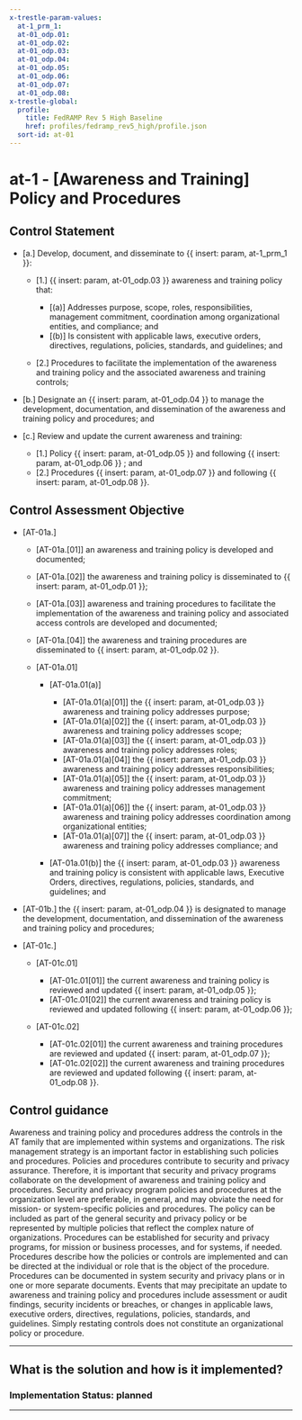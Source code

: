 ```yaml
---
x-trestle-param-values:
  at-1_prm_1:
  at-01_odp.01:
  at-01_odp.02:
  at-01_odp.03:
  at-01_odp.04:
  at-01_odp.05:
  at-01_odp.06:
  at-01_odp.07:
  at-01_odp.08:
x-trestle-global:
  profile:
    title: FedRAMP Rev 5 High Baseline
    href: profiles/fedramp_rev5_high/profile.json
  sort-id: at-01
---
```


# at-1 - \[Awareness and Training\] Policy and Procedures

## Control Statement

- \[a.\] Develop, document, and disseminate to {{ insert: param, at-1_prm_1 }}:

  - \[1.\] {{ insert: param, at-01_odp.03 }} awareness and training policy that:

    - \[(a)\] Addresses purpose, scope, roles, responsibilities, management commitment, coordination among organizational entities, and compliance; and
    - \[(b)\] Is consistent with applicable laws, executive orders, directives, regulations, policies, standards, and guidelines; and

  - \[2.\] Procedures to facilitate the implementation of the awareness and training policy and the associated awareness and training controls;

- \[b.\] Designate an {{ insert: param, at-01_odp.04 }} to manage the development, documentation, and dissemination of the awareness and training policy and procedures; and

- \[c.\] Review and update the current awareness and training:

  - \[1.\] Policy {{ insert: param, at-01_odp.05 }} and following {{ insert: param, at-01_odp.06 }} ; and
  - \[2.\] Procedures {{ insert: param, at-01_odp.07 }} and following {{ insert: param, at-01_odp.08 }}.

## Control Assessment Objective

- \[AT-01a.\]

  - \[AT-01a.[01]\] an awareness and training policy is developed and documented; 
  - \[AT-01a.[02]\] the awareness and training policy is disseminated to {{ insert: param, at-01_odp.01 }};
  - \[AT-01a.[03]\] awareness and training procedures to facilitate the implementation of the awareness and training policy and associated access controls are developed and documented;
  - \[AT-01a.[04]\] the awareness and training procedures are disseminated to {{ insert: param, at-01_odp.02 }}.
  - \[AT-01a.01\]

    - \[AT-01a.01(a)\]

      - \[AT-01a.01(a)[01]\] the {{ insert: param, at-01_odp.03 }} awareness and training policy addresses purpose;
      - \[AT-01a.01(a)[02]\] the {{ insert: param, at-01_odp.03 }} awareness and training policy addresses scope;
      - \[AT-01a.01(a)[03]\] the {{ insert: param, at-01_odp.03 }} awareness and training policy addresses roles;
      - \[AT-01a.01(a)[04]\] the {{ insert: param, at-01_odp.03 }} awareness and training policy addresses responsibilities;
      - \[AT-01a.01(a)[05]\] the {{ insert: param, at-01_odp.03 }} awareness and training policy addresses management commitment;
      - \[AT-01a.01(a)[06]\] the {{ insert: param, at-01_odp.03 }} awareness and training policy addresses coordination among organizational entities;
      - \[AT-01a.01(a)[07]\] the {{ insert: param, at-01_odp.03 }} awareness and training policy addresses compliance; and

    - \[AT-01a.01(b)\] the {{ insert: param, at-01_odp.03 }} awareness and training policy is consistent with applicable laws, Executive Orders, directives, regulations, policies, standards, and guidelines; and

- \[AT-01b.\] the {{ insert: param, at-01_odp.04 }} is designated to manage the development, documentation, and dissemination of the awareness and training policy and procedures;

- \[AT-01c.\]

  - \[AT-01c.01\]

    - \[AT-01c.01[01]\] the current awareness and training policy is reviewed and updated {{ insert: param, at-01_odp.05 }}; 
    - \[AT-01c.01[02]\] the current awareness and training policy is reviewed and updated following {{ insert: param, at-01_odp.06 }};

  - \[AT-01c.02\]

    - \[AT-01c.02[01]\] the current awareness and training procedures are reviewed and updated {{ insert: param, at-01_odp.07 }};
    - \[AT-01c.02[02]\] the current awareness and training procedures are reviewed and updated following {{ insert: param, at-01_odp.08 }}.

## Control guidance

Awareness and training policy and procedures address the controls in the AT family that are implemented within systems and organizations. The risk management strategy is an important factor in establishing such policies and procedures. Policies and procedures contribute to security and privacy assurance. Therefore, it is important that security and privacy programs collaborate on the development of awareness and training policy and procedures. Security and privacy program policies and procedures at the organization level are preferable, in general, and may obviate the need for mission- or system-specific policies and procedures. The policy can be included as part of the general security and privacy policy or be represented by multiple policies that reflect the complex nature of organizations. Procedures can be established for security and privacy programs, for mission or business processes, and for systems, if needed. Procedures describe how the policies or controls are implemented and can be directed at the individual or role that is the object of the procedure. Procedures can be documented in system security and privacy plans or in one or more separate documents. Events that may precipitate an update to awareness and training policy and procedures include assessment or audit findings, security incidents or breaches, or changes in applicable laws, executive orders, directives, regulations, policies, standards, and guidelines. Simply restating controls does not constitute an organizational policy or procedure.

______________________________________________________________________

## What is the solution and how is it implemented?

<!-- For implementation status enter one of: implemented, partial, planned, alternative, not-applicable -->

<!-- Note that the list of rules under ### Rules: is read-only and changes will not be captured after assembly to JSON -->
<!-- Add control implementation description here for control: at-1 -->

### Implementation Status: planned

______________________________________________________________________
